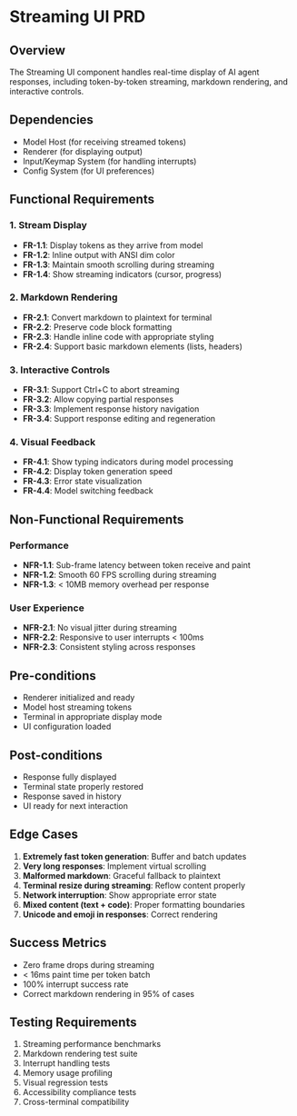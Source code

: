 # Streaming UI PRD

## Overview
The Streaming UI component handles real-time display of AI agent responses, including token-by-token streaming, markdown rendering, and interactive controls.

## Dependencies
- Model Host (for receiving streamed tokens)
- Renderer (for displaying output)
- Input/Keymap System (for handling interrupts)
- Config System (for UI preferences)

## Functional Requirements

### 1. Stream Display
- **FR-1.1**: Display tokens as they arrive from model
- **FR-1.2**: Inline output with ANSI dim color
- **FR-1.3**: Maintain smooth scrolling during streaming
- **FR-1.4**: Show streaming indicators (cursor, progress)

### 2. Markdown Rendering
- **FR-2.1**: Convert markdown to plaintext for terminal
- **FR-2.2**: Preserve code block formatting
- **FR-2.3**: Handle inline code with appropriate styling
- **FR-2.4**: Support basic markdown elements (lists, headers)

### 3. Interactive Controls
- **FR-3.1**: Support Ctrl+C to abort streaming
- **FR-3.2**: Allow copying partial responses
- **FR-3.3**: Implement response history navigation
- **FR-3.4**: Support response editing and regeneration

### 4. Visual Feedback
- **FR-4.1**: Show typing indicators during model processing
- **FR-4.2**: Display token generation speed
- **FR-4.3**: Error state visualization
- **FR-4.4**: Model switching feedback

## Non-Functional Requirements

### Performance
- **NFR-1.1**: Sub-frame latency between token receive and paint
- **NFR-1.2**: Smooth 60 FPS scrolling during streaming
- **NFR-1.3**: < 10MB memory overhead per response

### User Experience
- **NFR-2.1**: No visual jitter during streaming
- **NFR-2.2**: Responsive to user interrupts < 100ms
- **NFR-2.3**: Consistent styling across responses

## Pre-conditions
- Renderer initialized and ready
- Model host streaming tokens
- Terminal in appropriate display mode
- UI configuration loaded

## Post-conditions
- Response fully displayed
- Terminal state properly restored
- Response saved in history
- UI ready for next interaction

## Edge Cases
1. **Extremely fast token generation**: Buffer and batch updates
2. **Very long responses**: Implement virtual scrolling
3. **Malformed markdown**: Graceful fallback to plaintext
4. **Terminal resize during streaming**: Reflow content properly
5. **Network interruption**: Show appropriate error state
6. **Mixed content (text + code)**: Proper formatting boundaries
7. **Unicode and emoji in responses**: Correct rendering

## Success Metrics
- Zero frame drops during streaming
- < 16ms paint time per token batch
- 100% interrupt success rate
- Correct markdown rendering in 95% of cases

## Testing Requirements
1. Streaming performance benchmarks
2. Markdown rendering test suite
3. Interrupt handling tests
4. Memory usage profiling
5. Visual regression tests
6. Accessibility compliance tests
7. Cross-terminal compatibility